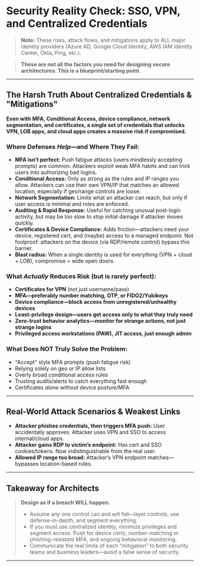 # Security Reality Check: SSO, VPN, and Centralized Credentials

> **Note:** These risks, attack flows, and mitigations apply to ALL major identity providers (Azure AD, Google Cloud Identity, AWS IAM Identity Center, Okta, Ping, etc.).

> **These are not all the factors you need for designing secure architectures. This is a blueprint/starting point.**

---

## The Harsh Truth About Centralized Credentials & "Mitigations"

**Even with MFA, Conditional Access, device compliance, network segmentation, and certificates, a single set of credentials that unlocks VPN, LOB apps, and cloud apps creates a massive risk if compromised.**

### Where Defenses *Help*—and Where They Fail:

- **MFA isn’t perfect:** Push fatigue attacks (users mindlessly accepting prompts) are common. Attackers exploit weak MFA habits and can trick users into authorizing bad logins.
- **Conditional Access:** Only as strong as the rules and IP ranges you allow. Attackers can use their own VPN/IP that matches an allowed location, especially if geo/range controls are loose.
- **Network Segmentation:** Limits what an attacker can reach, but only if user access is minimal and roles are enforced.
- **Auditing & Rapid Response:** Useful for catching unusual post-login activity, but may be too slow to stop initial damage if attacker moves quickly.
- **Certificates & Device Compliance:** Adds friction—attackers need your device, registered cert, and (maybe) access to a managed endpoint. Not foolproof: attackers on the device (via RDP/remote control) bypass this barrier.
- **Blast radius:** When a single identity is used for everything (VPN + cloud + LOB), compromise = wide open doors.

### What *Actually* Reduces Risk (but is rarely perfect):

- **Certificates for VPN** (not just username/pass)
- **MFA—preferably number matching, OTP, or FIDO2/Yubikeys**
- **Device compliance—block access from unregistered/unhealthy devices**
- **Least-privilege design—users get access only to what they truly need**
- **Zero-trust behavior analytics—monitor for strange actions, not just strange logins**
- **Privileged access workstations (PAW), JIT access, just enough admin**

### What Does NOT Truly Solve the Problem:

- "Accept" style MFA prompts (push fatigue risk)
- Relying solely on geo or IP allow lists
- Overly broad conditional access rules
- Trusting audits/alerts to catch everything fast enough
- Certificates *alone* without device posture/MFA

---

## Real-World Attack Scenarios & Weakest Links

- **Attacker phishes credentials, then triggers MFA push:** User accidentally approves. Attacker uses VPN and SSO to access internal/cloud apps.
- **Attacker gains RDP to victim’s endpoint:** Has cert and SSO cookies/tokens. Now indistinguishable from the real user.
- **Allowed IP range too broad:** Attacker’s VPN endpoint matches—bypasses location-based rules.

---

## Takeaway for Architects

> **Design as if a breach WILL happen.**
>
> - Assume any one control can and will fail—layer controls, use defense-in-depth, and segment everything.
> - If you must use centralized identity, minimize privileges and segment access. Push for device certs, number-matching or phishing-resistant MFA, and ongoing behavioral monitoring.
> - Communicate the real limits of each “mitigation” to both security teams and business leaders—avoid a false sense of security.

---
